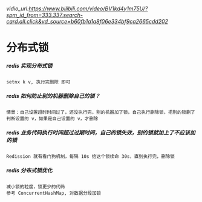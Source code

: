 ###### vidio_url:https://www.bilibili.com/video/BV1kd4y1m75U/?spm_id_from=333.337.search-card.all.click&vd_source=b60fb1a1a8f06e334bf9ca2665cdd202

# 分布式锁
##### redis 实现分布式锁
    setnx k v, 执行完删除 即可
##### redis 如何防止别的机器删除自己的锁？
    情景：自己设置超时时间过了，还没执行完，别的机器加了锁，自己执行删除锁，把别的锁删了
    判断设置的 v，如果是自己设置的 v，才删除
##### redis 业务代码执行时间超过过期时间，自己的锁失效，别的锁就加上了不应该加的锁
    Redission 就有看门狗机制，每隔 10s 给这个锁续命 30s，直到执行完，删除锁
##### redis 分布式锁优化
    减小锁的粒度，锁更少的代码
    参考 ConcurrentHashMap, 对数据分段加锁
    
